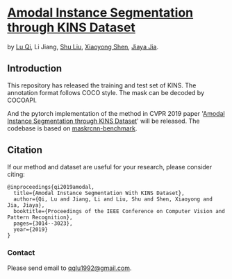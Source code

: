 # [Amodal Instance Segmentation through KINS Dataset](http://jiaya.me/papers/amodel_cvpr19.pdf)
by [Lu Qi](http://www.luqi.info), Li Jiang, [Shu Liu](http://www.shuliu.me), [Xiaoyong Shen](http://xiaoyongshen.me/), [Jiaya Jia](http://www.cse.cuhk.edu.hk/leojia/).

## Introduction
This repository has released the training and test set of KINS. The annotation format follows COCO style. The mask can be decoded by COCOAPI.

And the pytorch implementation of the method in CVPR 2019 paper '[Amodal Instance Segmentation through KINS Dataset](http://jiaya.me/papers/amodel_cvpr19.pdf)' will be released. The codebase is based on [maskrcnn-benchmark](https://github.com/facebookresearch/maskrcnn-benchmark).



## Citation

If our method and dataset are useful for your research, please consider citing:

    @inproceedings{qi2019amodal,
      title={Amodal Instance Segmentation With KINS Dataset},
      author={Qi, Lu and Jiang, Li and Liu, Shu and Shen, Xiaoyong and Jia, Jiaya},
      booktitle={Proceedings of the IEEE Conference on Computer Vision and Pattern Recognition},
      pages={3014--3023},
      year={2019}
    }


### Contact

Please send email to qqlu1992@gmail.com.
